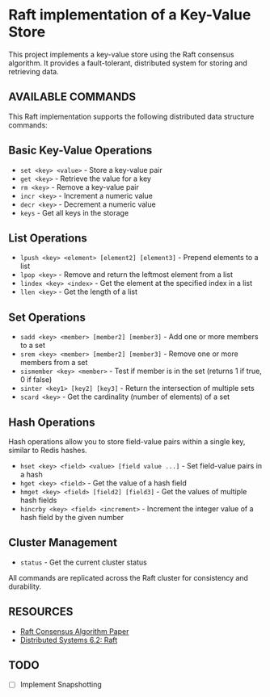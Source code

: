 # Raft implementation of a Key-Value Store

This project implements a key-value store using the Raft consensus algorithm. It provides a fault-tolerant, distributed system for storing and retrieving data.

## AVAILABLE COMMANDS

This Raft implementation supports the following distributed data structure commands:

## Basic Key-Value Operations

- `set <key> <value>` - Store a key-value pair
- `get <key>` - Retrieve the value for a key
- `rm <key>` - Remove a key-value pair
- `incr <key>` - Increment a numeric value
- `decr <key>` - Decrement a numeric value
- `keys` - Get all keys in the storage

## List Operations

- `lpush <key> <element> [element2] [element3]` - Prepend elements to a list
- `lpop <key>` - Remove and return the leftmost element from a list
- `lindex <key> <index>` - Get the element at the specified index in a list
- `llen <key>` - Get the length of a list

## Set Operations

- `sadd <key> <member> [member2] [member3]` - Add one or more members to a set
- `srem <key> <member> [member2] [member3]` - Remove one or more members from a set
- `sismember <key> <member>` - Test if member is in the set (returns 1 if true, 0 if false)
- `sinter <key1> [key2] [key3]` - Return the intersection of multiple sets
- `scard <key>` - Get the cardinality (number of elements) of a set

## Hash Operations

Hash operations allow you to store field-value pairs within a single key, similar to Redis hashes.

- `hset <key> <field> <value> [field value ...]` - Set field-value pairs in a hash
- `hget <key> <field>` - Get the value of a hash field
- `hmget <key> <field> [field2] [field3]` - Get the values of multiple hash fields
- `hincrby <key> <field> <increment>` - Increment the integer value of a hash field by the given number

## Cluster Management

- `status` - Get the current cluster status

All commands are replicated across the Raft cluster for consistency and durability.

## RESOURCES

- [Raft Consensus Algorithm Paper](https://raft.github.io/raft.pdf)
- [Distributed Systems 6.2: Raft](https://www.youtube.com/watch?v=uXEYuDwm7e4)

## TODO

- [ ] Implement Snapshotting
